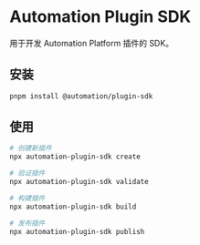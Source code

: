 # Automation Plugin SDK

用于开发 Automation Platform 插件的 SDK。

## 安装

```bash
pnpm install @automation/plugin-sdk
```

## 使用

```bash
# 创建新插件
npx automation-plugin-sdk create

# 验证插件
npx automation-plugin-sdk validate

# 构建插件
npx automation-plugin-sdk build

# 发布插件
npx automation-plugin-sdk publish
``` 
